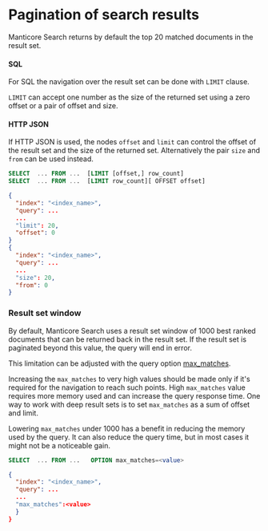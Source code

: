# Pagination of search results

<!-- example general -->

Manticore Search returns by default the top 20 matched documents in the result set.

#### SQL
For SQL the navigation over the result set can be done with `LIMIT` clause.

`LIMIT` can accept one number as the size of the returned set using a zero offset or a pair of offset and size.

#### HTTP JSON
If HTTP JSON is used, the nodes `offset` and `limit` can control the offset of the result set and the size of the returned set. Alternatively the pair `size` and `from` can be used instead.

<!-- intro -->

<!-- request SQL -->

```sql
SELECT  ... FROM ...  [LIMIT [offset,] row_count]
SELECT  ... FROM ...  [LIMIT row_count][ OFFSET offset]
```


<!-- request HTTP -->

```json
{
  "index": "<index_name>",
  "query": ...
  ...  
  "limit": 20,
  "offset": 0
}
{
  "index": "<index_name>",
  "query": ...
  ...  
  "size": 20,
  "from": 0
}
```

<!-- end -->

<!-- example maxMatches -->
### Result set window

By default, Manticore Search uses a result set window of 1000 best ranked documents that can be returned back in the result set. If the result set is paginated beyond this value, the query will end in error.

This limitation can be adjusted with the query option [max_matches](../Searching/Options.md#max_matches).

Increasing the `max_matches` to very high values should be made only if it's required for the navigation to reach such points. High `max_matches` value requires more memory used and can increase the query response time. One way to work with deep result sets is to set `max_matches` as a sum of offset and limit.

Lowering `max_matches` under 1000 has a benefit in reducing the memory used by the query. It can also reduce the query time, but in most cases it might not be a noticeable gain.

<!-- intro -->


<!-- request SQL -->

```sql
SELECT  ... FROM ...   OPTION max_matches=<value>
```


<!-- request HTTP -->


```json
{
  "index": "<index_name>",
  "query": ...
  ...
  "max_matches":<value>
  }
}

```

<!-- end -->
